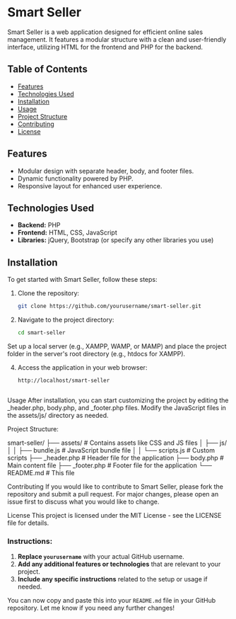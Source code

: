# Smart Seller

Smart Seller is a web application designed for efficient online sales management. It features a modular structure with a clean and user-friendly interface, utilizing HTML for the frontend and PHP for the backend.

## Table of Contents

- [Features](#features)
- [Technologies Used](#technologies-used)
- [Installation](#installation)
- [Usage](#usage)
- [Project Structure](#project-structure)
- [Contributing](#contributing)
- [License](#license)

## Features

- Modular design with separate header, body, and footer files.
- Dynamic functionality powered by PHP.
- Responsive layout for enhanced user experience.

## Technologies Used

- **Backend:** PHP
- **Frontend:** HTML, CSS, JavaScript
- **Libraries:** jQuery, Bootstrap (or specify any other libraries you use)

## Installation

To get started with Smart Seller, follow these steps:

1. Clone the repository:
   ```bash
   git clone https://github.com/yourusername/smart-seller.git
2. Navigate to the project directory:
   ```bash
   cd smart-seller
   
Set up a local server (e.g., XAMPP, WAMP, or MAMP) and place the project folder in the server's root directory (e.g., htdocs for XAMPP).

4. Access the application in your web browser:
   ```bash
   http://localhost/smart-seller



Usage
After installation, you can start customizing the project by editing the _header.php, body.php, and _footer.php files. Modify the JavaScript files in the assets/js/ directory as needed.

Project Structure:

smart-seller/
├── assets/            # Contains assets like CSS and JS files
│   ├── js/
│   │   ├── bundle.js  # JavaScript bundle file
│   │   └── scripts.js  # Custom scripts
├── _header.php        # Header file for the application
├── body.php           # Main content file
├── _footer.php        # Footer file for the application
└── README.md          # This file



Contributing
If you would like to contribute to Smart Seller, please fork the repository and submit a pull request. For major changes, please open an issue first to discuss what you would like to change.

License
This project is licensed under the MIT License - see the LICENSE file for details.


### Instructions:
1. **Replace `yourusername`** with your actual GitHub username.
2. **Add any additional features or technologies** that are relevant to your project.
3. **Include any specific instructions** related to the setup or usage if needed.

You can now copy and paste this into your `README.md` file in your GitHub repository. Let me know if you need any further changes!


